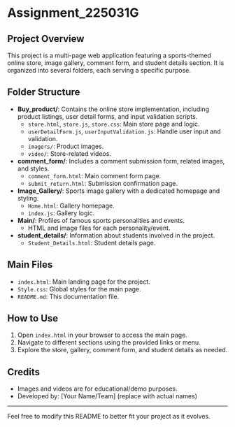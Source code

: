 # Assignment_225031G

## Project Overview
This project is a multi-page web application featuring a sports-themed online store, image gallery, comment form, and student details section. It is organized into several folders, each serving a specific purpose.

## Folder Structure

- **Buy_product/**: Contains the online store implementation, including product listings, user detail forms, and input validation scripts.
	- `store.html`, `store.js`, `store.css`: Main store page and logic.
	- `userDetailForm.js`, `userInputValidation.js`: Handle user input and validation.
	- `imagers/`: Product images.
	- `video/`: Store-related videos.
- **comment_form/**: Includes a comment submission form, related images, and styles.
	- `comment_form.html`: Main comment form page.
	- `submit_return.html`: Submission confirmation page.
- **Image_Gallery/**: Sports image gallery with a dedicated homepage and styling.
	- `Home.html`: Gallery homepage.
	- `index.js`: Gallery logic.
- **Main/**: Profiles of famous sports personalities and events.
	- HTML and image files for each personality/event.
- **student_details/**: Information about students involved in the project.
	- `Student_Details.html`: Student details page.

## Main Files

- `index.html`: Main landing page for the project.
- `Style.css`: Global styles for the main page.
- `README.md`: This documentation file.

## How to Use

1. Open `index.html` in your browser to access the main page.
2. Navigate to different sections using the provided links or menu.
3. Explore the store, gallery, comment form, and student details as needed.

## Credits

- Images and videos are for educational/demo purposes.
- Developed by: [Your Name/Team] (replace with actual names)

---
Feel free to modify this README to better fit your project as it evolves.
